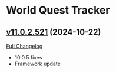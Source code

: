 # World Quest Tracker

## [v11.0.2.521](https://github.com/Tercioo/World-Quest-Tracker/tree/v11.0.2.521) (2024-10-22)
[Full Changelog](https://github.com/Tercioo/World-Quest-Tracker/compare/v11.0.2.520...v11.0.2.521) 

- 10.0.5 fixes  
- Framework update  
